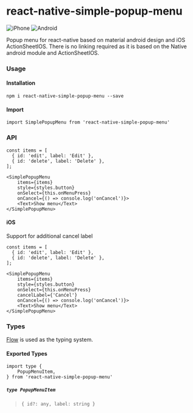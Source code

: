 # react-native-simple-popup-menu

![iPhone](https://imgur.com/n7PhZ9g)
![Android](https://imgur.com/af9UQ1D)

Popup menu for react-native based on material android design and iOS ActionSheetIOS. There is no linking required as it is based on the Native android module and ActionSheetIOS.

### Usage

#### Installation

    npm i react-native-simple-popup-menu --save

#### Import

    import SimplePopupMenu from 'react-native-simple-popup-menu'

### API

    const items = [
      { id: 'edit', label: 'Edit' },
      { id: 'delete', label: 'Delete' },
    ];

    <SimplePopupMenu
        items={items}
        style={styles.button}
        onSelect={this.onMenuPress}
        onCancel={() => console.log('onCancel')}>
        <Text>Show menu</Text>
    </SimplePopupMenu>

#### iOS

Support for additional cancel label

    const items = [
      { id: 'edit', label: 'Edit' },
      { id: 'delete', label: 'Delete' },
    ];

    <SimplePopupMenu
        items={items}
        style={styles.button}
        onSelect={this.onMenuPress}
        cancelLabel={'Canćel'}
        onCancel={() => console.log('onCancel')}>
        <Text>Show menu</Text>
    </SimplePopupMenu>


### Types

[Flow](http://flow.org/) is used as the typing system.

#### Exported Types

    import type {
        PopupMenuItem,
    } from 'react-native-simple-popup-menu'

##### `type PopupMenuItem`

>     { id?: any, label: string }
